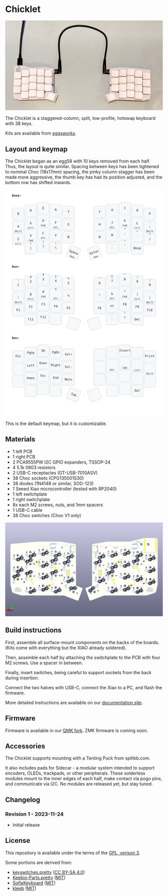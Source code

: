 # Chicklet

![photo](images/chicklet-assembled.jpg)

The Chicklet is a staggered-column, split, low-profile, hotswap keyboard with 38 keys.

Kits are available from [eggsworks](https://eggs.works/products/chicklet).

## Layout and keymap

The Chicklet began as an egg58 with 10 keys removed from each half. Thus, the layout is quite similar. Spacing between
keys has been tightened to nominal Choc (18x17mm) spacing, the pinky column stagger has been made more aggressive, the
thumb key has had its position adjusted, and the bottom row has shifted inwards.

![keymap](images/keymap.png)

This is the default keymap, but it is customizable.

## Materials

- 1 left PCB
- 1 right PCB
- 2 PCA9555PW I2C GPIO expanders, TSSOP-24
- 4 5.1k 0603 resistors
- 2 USB-C receptacles (GT-USB-7010ASV)
- 38 Choc sockets (CPG135001S30)
- 38 diodes (1N4148 or similar, SOD-123)
- 1 Seeed Xiao microcontroller (tested with RP2040)
- 1 left switchplate
- 1 right switchplate
- 8x each M2 screws, nuts, and 1mm spacers
- 1 USB-C cable
- 38 Choc switches (Choc V1 only)

![render](images/chicklet-v1.png)

## Build instructions

First, assemble all surface-mount components on the backs of the boards. (Kits come with everything but the XIAO already soldered).

Then, assemble each half by attaching the switchplate to the PCB with four M2 screws. Use a spacer in between.

Finally, insert switches, being careful to support sockets from the back during insertion.

Connect the two halves with USB-C, connect the Xiao to a PC, and flash the firmware.

More detailed instructions are available on our [documentation site](https://docs.eggs.works/docs/build-guides/chicklet/).

## Firmware

Firmware is available in our [QMK fork](https://github.com/eggsworks/qmk_firmware/tree/chicklet-devel/keyboards/eggsworks/chicklet). ZMK firmware is coming soon.

## Accessories

The Chicklet supports mounting with a Tenting Puck from splitkb.com.

It also includes pads for Sidecar - a modular system intended to support encoders, OLEDs, trackpads, or other peripherals. These solderless modules
mount to the inner edges of each half, make contact via pogo pins, and communicate via I2C. No modules are released yet, but stay tuned.

## Changelog

### Revision 1 - 2023-11-24

- Initial release

## License

This repository is available under the terms of the [GPL, verison 3](LICENSE).

Some portions are derived from:

- [keyswitches.pretty](https://github.com/daprice/keyswitches.pretty) ([CC BY-SA 4.0](https://creativecommons.org/licenses/by-sa/4.0/))
- [Keebio-Parts.pretty](https://github.com/keebio/Keebio-Parts.pretty) ([MIT](https://github.com/keebio/Keebio-Parts.pretty/blob/master/LICENSE))
- [SofleKeyboard](https://github.com/josefadamcik/SofleKeyboard) ([MIT](https://github.com/josefadamcik/SofleKeyboard/blob/master/LICENSE))
- [kleeb](https://github.com/crides/kleeb/) ([MIT](https://github.com/crides/kleeb/blob/master/LICENSE))
